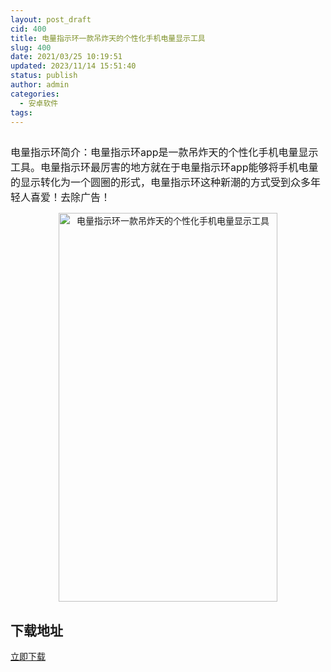 ```yaml
---
layout: post_draft
cid: 400
title: 电量指示环一款吊炸天的个性化手机电量显示工具
slug: 400
date: 2021/03/25 10:19:51
updated: 2023/11/14 15:51:40
status: publish
author: admin
categories: 
  - 安卓软件
tags: 
---
```



<div alt="潮男心博客 www.cnx0.com" >
				<p><span style="font-size:16px"><img src="https://www.kjsv.com/download/image/2021/03/24/20210324201608_703636.png" alt=""></span></p><p>
	<span style="font-size:16px;">电量指示环简介：电量指示环app是一款吊炸天的个性化手机电量显示工具。电量指示环最厉害的地方就在于电量指示环app能够将手机电量的显示转化为一个圆圈的形式，电量指示环这种新潮的方式受到众多年轻人喜爱！去除广告！</span>
</p>
<p style="text-align:center;">
	<img src="https://www.kjsv.com/download/image/2021/03/24/20210324201519_377993.png" alt="电量指示环一款吊炸天的个性化手机电量显示工具" width="350" height="622" title="电量指示环一款吊炸天的个性化手机电量显示工具" align="" />
</p><h2>下载地址</h2><a target="_block" href="https://xiaok.lanzous.com/iSlFXn9qgba">立即下载</a>			</div>
			